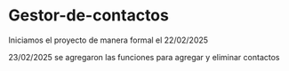 # Gestor-de-contactos

Iniciamos el proyecto de manera formal el 22/02/2025


23/02/2025 se agregaron las funciones para agregar y eliminar contactos
